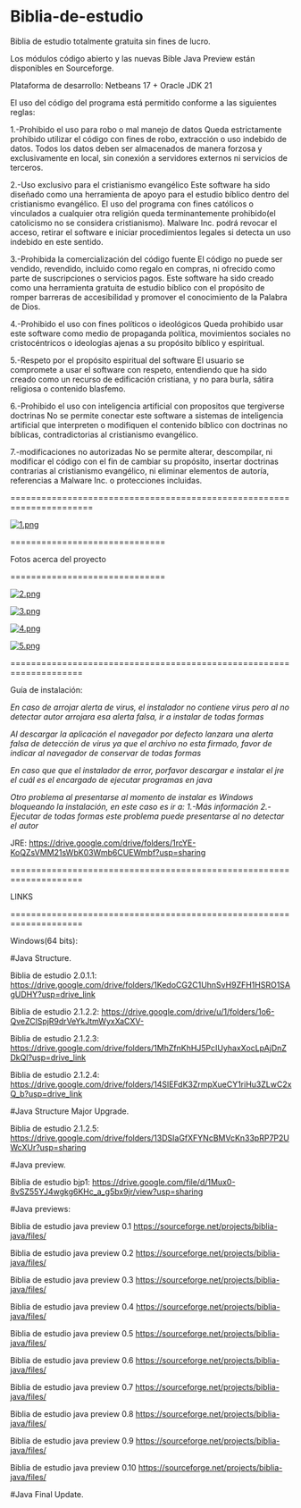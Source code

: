 # Biblia-de-estudio
Biblia de estudio totalmente gratuita sin fines de lucro.

Los módulos código abierto y las nuevas Bible Java Preview están disponibles en Sourceforge.

Plataforma de desarrollo: Netbeans 17 + Oracle JDK 21

El uso del código del programa está permitido conforme a las siguientes reglas:

1.-Prohibido el uso para robo o mal manejo de datos
Queda estrictamente prohibido utilizar el código con fines de robo, extracción o uso indebido de datos.
Todos los datos deben ser almacenados de manera forzosa y exclusivamente en local, sin conexión a servidores externos ni servicios de terceros.

2.-Uso exclusivo para el cristianismo evangélico
Este software ha sido diseñado como una herramienta de apoyo para el estudio bíblico dentro del cristianismo evangélico.
El uso del programa con fines católicos o vinculados a cualquier otra religión queda terminantemente prohibido(el catolicismo no se considera cristianismo).
Malware Inc. podrá revocar el acceso, retirar el software e iniciar procedimientos legales si detecta un uso indebido en este sentido.

3.-Prohibida la comercialización del código fuente
El código no puede ser vendido, revendido, incluido como regalo en compras, ni ofrecido como parte de suscripciones o servicios pagos.
Este software ha sido creado como una herramienta gratuita de estudio bíblico con el propósito de romper barreras de accesibilidad y promover el conocimiento de la Palabra de Dios.

4.-Prohibido el uso con fines políticos o ideológicos
Queda prohibido usar este software como medio de propaganda política, movimientos sociales no cristocéntricos o ideologías ajenas a su propósito bíblico y espiritual.

5.-Respeto por el propósito espiritual del software
El usuario se compromete a usar el software con respeto, entendiendo que ha sido creado como un recurso de edificación cristiana, y no para burla, sátira religiosa o contenido blasfemo.

6.-Prohibido el uso con inteligencia artificial con propositos que tergiverse doctrinas
No se permite conectar este software a sistemas de inteligencia artificial que interpreten o modifiquen el contenido bíblico con doctrinas no bíblicas, contradictorias al cristianismo evangélico.

7.-modificaciones no autorizadas
No se permite alterar, descompilar, ni modificar el código con el fin de cambiar su propósito, insertar doctrinas contrarias al cristianismo evangélico, ni eliminar elementos de autoría, referencias a Malware Inc. o protecciones incluidas.

======================================================================


[![1.png](https://i.postimg.cc/XJpjRPX0/1.png)](https://postimg.cc/8JggWthy)


==============================

Fotos acerca del proyecto

==============================

[![2.png](https://i.postimg.cc/2jnR1YsK/2.png)](https://postimg.cc/7bPQRFY3)

[![3.png](https://i.postimg.cc/kg1L0gSB/3.png)](https://postimg.cc/CR8vDYmg)

[![4.png](https://i.postimg.cc/qMQFKvjj/4.png)](https://postimg.cc/56YpdbcC)

[![5.png](https://i.postimg.cc/3N1t2tCd/5.png)](https://postimg.cc/QKBg3kz3)

====================================================================

Guía de instalación:

*En caso de arrojar alerta de virus, el instalador no contiene virus 
pero al no detectar autor arrojara esa alerta falsa, ir a instalar 
de todas formas*


*Al descargar la aplicación el navegador por defecto lanzara una alerta falsa de detección de virus 
ya que el archivo no esta firmado, favor de indicar al navegador de conservar de todas formas*

*En caso que que el instalador de error, porfavor descargar e instalar el jre el cuál es el encargado 
de ejecutar programas en java*

*Otro problema al presentarse al momento de instalar es Windows bloqueando la instalación, en este caso es ir a:
1.-Más información
2.-Ejecutar de todas formas
este problema puede presentarse al no detectar el autor*

JRE: https://drive.google.com/drive/folders/1rcYE-KoQZsVMM21sWbK03Wmb6CUEWmbf?usp=sharing

====================================================================

LINKS

====================================================================

Windows(64 bits):

#Java Structure.

Biblia de estudio 2.0.1.1: https://drive.google.com/drive/folders/1KedoCG2C1UhnSvH9ZFH1HSRO1SAgUDHY?usp=drive_link

Biblia de estudio 2.1.2.2: https://drive.google.com/drive/u/1/folders/1o6-QveZClSpjR9drVeYkJtmWyxXaCXV-

Biblia de estudio 2.1.2.3: https://drive.google.com/drive/folders/1MhZfnKhHJ5PcIUyhaxXocLpAjDnZDkQl?usp=drive_link

Biblia de estudio 2.1.2.4: https://drive.google.com/drive/folders/14SlEFdK3ZrmpXueCY1riHu3ZLwC2xQ_b?usp=drive_link


#Java Structure Major Upgrade.

Biblia de estudio 2.1.2.5: https://drive.google.com/drive/folders/13DSIaGfXFYNcBMVcKn33pRP7P2UWcXUr?usp=sharing

#Java preview.

Biblia de estudio bjp1: https://drive.google.com/file/d/1Mux0-8vSZ55YJ4wgkg6KHc_a_g5bx9jr/view?usp=sharing

#Java previews:

Biblia de estudio java preview 0.1 https://sourceforge.net/projects/biblia-java/files/

Biblia de estudio java preview 0.2 https://sourceforge.net/projects/biblia-java/files/

Biblia de estudio java preview 0.3 https://sourceforge.net/projects/biblia-java/files/

Biblia de estudio java preview 0.4 https://sourceforge.net/projects/biblia-java/files/

Biblia de estudio java preview 0.5 https://sourceforge.net/projects/biblia-java/files/

Biblia de estudio java preview 0.6 https://sourceforge.net/projects/biblia-java/files/

Biblia de estudio java preview 0.7 https://sourceforge.net/projects/biblia-java/files/

Biblia de estudio java preview 0.8 https://sourceforge.net/projects/biblia-java/files/

Biblia de estudio java preview 0.9 https://sourceforge.net/projects/biblia-java/files/

Biblia de estudio java preview 0.10 https://sourceforge.net/projects/biblia-java/files/

#Java Final Update.
